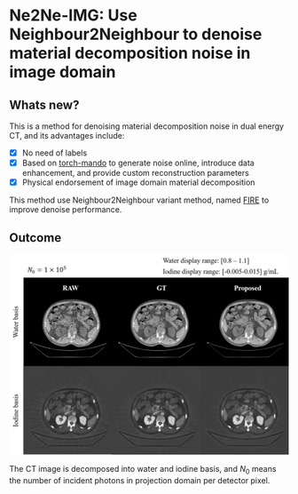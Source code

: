 # Ne2Ne-IMG: Use Neighbour2Neighbour to denoise material decomposition noise in image domain

## Whats new?

This is a method for denoising material decomposition noise in dual energy CT, and its advantages include:

- [x] No need of labels
- [x] Based on [torch-mando](https://github.com/SEU-CT-Recon/torch-mando) to generate noise online, introduce data enhancement, and provide custom reconstruction parameters
- [x] Physical endorsement of image domain material decomposition

This method use Neighbour2Neighbour variant method, named [FIRE](https://link.springer.com/chapter/10.1007/978-3-031-43990-2_44) to improve denoise performance.

## Outcome

![fig1](.assets/fig1.png)

The CT image is decomposed into water and iodine basis, and $N_0$ means the number of incident photons in projection domain per detector pixel.
